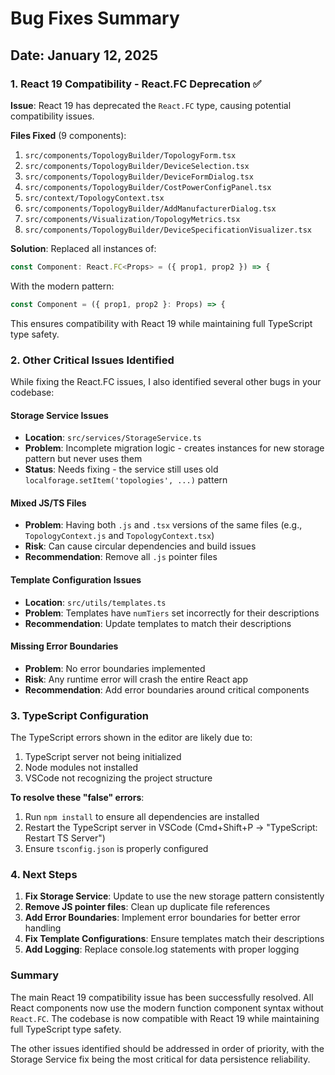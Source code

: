 # Bug Fixes Summary

## Date: January 12, 2025

### 1. React 19 Compatibility - React.FC Deprecation ✅

**Issue**: React 19 has deprecated the `React.FC` type, causing potential compatibility issues.

**Files Fixed** (9 components):
1. `src/components/TopologyBuilder/TopologyForm.tsx`
2. `src/components/TopologyBuilder/DeviceSelection.tsx`
3. `src/components/TopologyBuilder/DeviceFormDialog.tsx`
4. `src/components/TopologyBuilder/CostPowerConfigPanel.tsx`
5. `src/context/TopologyContext.tsx`
6. `src/components/TopologyBuilder/AddManufacturerDialog.tsx`
7. `src/components/Visualization/TopologyMetrics.tsx`
8. `src/components/TopologyBuilder/DeviceSpecificationVisualizer.tsx`

**Solution**: Replaced all instances of:
```typescript
const Component: React.FC<Props> = ({ prop1, prop2 }) => {
```

With the modern pattern:
```typescript
const Component = ({ prop1, prop2 }: Props) => {
```

This ensures compatibility with React 19 while maintaining full TypeScript type safety.

### 2. Other Critical Issues Identified

While fixing the React.FC issues, I also identified several other bugs in your codebase:

#### Storage Service Issues
- **Location**: `src/services/StorageService.ts`
- **Problem**: Incomplete migration logic - creates instances for new storage pattern but never uses them
- **Status**: Needs fixing - the service still uses old `localforage.setItem('topologies', ...)` pattern

#### Mixed JS/TS Files
- **Problem**: Having both `.js` and `.tsx` versions of the same files (e.g., `TopologyContext.js` and `TopologyContext.tsx`)
- **Risk**: Can cause circular dependencies and build issues
- **Recommendation**: Remove all `.js` pointer files

#### Template Configuration Issues
- **Location**: `src/utils/templates.ts`
- **Problem**: Templates have `numTiers` set incorrectly for their descriptions
- **Recommendation**: Update templates to match their descriptions

#### Missing Error Boundaries
- **Problem**: No error boundaries implemented
- **Risk**: Any runtime error will crash the entire React app
- **Recommendation**: Add error boundaries around critical components

### 3. TypeScript Configuration

The TypeScript errors shown in the editor are likely due to:
1. TypeScript server not being initialized
2. Node modules not installed
3. VSCode not recognizing the project structure

**To resolve these "false" errors**:
1. Run `npm install` to ensure all dependencies are installed
2. Restart the TypeScript server in VSCode (Cmd+Shift+P → "TypeScript: Restart TS Server")
3. Ensure `tsconfig.json` is properly configured

### 4. Next Steps

1. **Fix Storage Service**: Update to use the new storage pattern consistently
2. **Remove JS pointer files**: Clean up duplicate file references
3. **Add Error Boundaries**: Implement error boundaries for better error handling
4. **Fix Template Configurations**: Ensure templates match their descriptions
5. **Add Logging**: Replace console.log statements with proper logging

### Summary

The main React 19 compatibility issue has been successfully resolved. All React components now use the modern function component syntax without `React.FC`. The codebase is now compatible with React 19 while maintaining full TypeScript type safety.

The other issues identified should be addressed in order of priority, with the Storage Service fix being the most critical for data persistence reliability.

